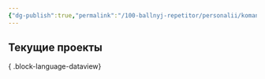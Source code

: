 ```yaml
---
{"dg-publish":true,"permalink":"/100-ballnyj-repetitor/personalii/komanda-ok/karam-zhorzh/"}
---
```


## Текущие проекты


{ .block-language-dataview}
